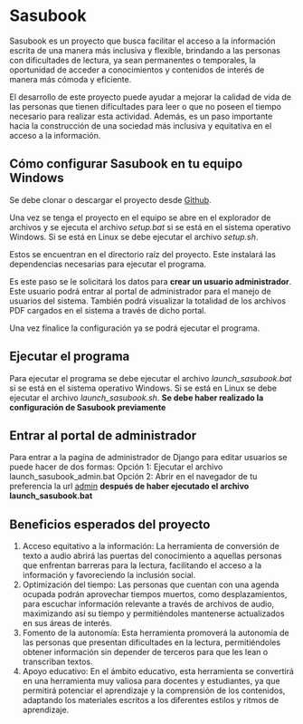 # Sasubook

Sasubook es un proyecto que busca facilitar el acceso a la información escrita de una manera más inclusiva y flexible, brindando a las personas con dificultades de lectura, ya sean permanentes o temporales, la oportunidad de acceder a conocimientos y contenidos de interés de manera más cómoda y eficiente. 

El desarrollo de este proyecto puede ayudar a mejorar la calidad de vida de las personas que tienen dificultades para leer o que no poseen el tiempo necesario para realizar esta actividad. Además, es un paso importante hacia la construcción de una sociedad más inclusiva y equitativa en el acceso a la información.

## Cómo configurar Sasubook en tu equipo Windows
Se debe clonar o descargar el proyecto desde [Github](https://github.com/RhonalG24/Sasubook). 

Una vez se tenga el proyecto en el equipo se abre en el explorador de archivos y se ejecuta el archivo *setup.bat* si se está en el sistema operativo Windows. Si se está en Linux se debe ejecutar el archivo *setup.sh*. 

Estos se encuentran en el directorio raíz del proyecto. Este instalará las dependencias necesarias para ejecutar el programa. 

Es este paso se le solicitará los datos para **crear un usuario administrador**. Este usuario podrá entrar al portal de administrador para el manejo de usuarios del sistema. También podrá visualizar la totalidad de los archivos PDF cargados en el sistema a través de dicho portal.

Una vez finalice la configuración ya se podrá ejecutar el programa.

## Ejecutar el programa

Para ejecutar el programa se debe ejecutar el archivo *launch_sasubook.bat* si se está en el sistema operativo Windows. Si se está en Linux se debe ejecutar el archivo *launch_sasubook.sh*. **Se debe haber realizado la configuración de Sasubook previamente**

## Entrar al portal de administrador
Para entrar a la pagína de administrador de Django para editar usuarios se puede hacer de dos formas:
  Opción 1: Ejecutar el archivo launch_sasubook_admin.bat
  Opción 2: Abrir en el navegador de tu preferencia la url [admin](http://localhost:8000/admin/) **después de haber ejecutado el archivo launch_sasubook.bat**

## Beneficios esperados del proyecto
1. Acceso equitativo a la información: La herramienta de conversión de texto a audio abrirá las puertas del conocimiento a aquellas personas que enfrentan barreras para la lectura, facilitando el acceso a la información y favoreciendo la inclusión social. 
2. Optimización del tiempo: Las personas que cuentan con una agenda ocupada podrán aprovechar tiempos muertos, como desplazamientos, para escuchar información relevante a través de archivos de audio, maximizando así su tiempo y permitiéndoles mantenerse actualizados en sus áreas de interés. 
3. Fomento de la autonomía: Esta herramienta promoverá la autonomía de las personas que presentan dificultades en la lectura, permitiéndoles obtener información sin depender de terceros para que les lean o transcriban textos.
4. Apoyo educativo: En el ámbito educativo, esta herramienta se convertirá en una herramienta muy valiosa para docentes y estudiantes, ya que permitirá potenciar el aprendizaje y la comprensión de los contenidos, adaptando los materiales escritos a los diferentes estilos y ritmos de aprendizaje.